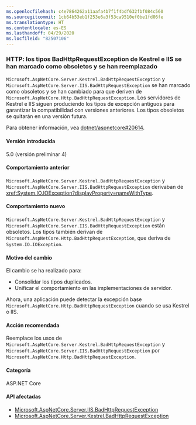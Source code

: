 ```yaml
---
ms.openlocfilehash: c4e7864262a11aafa4b7f1f4bdf632fbf084c560
ms.sourcegitcommit: 1cb64b53eb1f253e6a3f53ca9510ef0be1fd06fe
ms.translationtype: HT
ms.contentlocale: es-ES
ms.lasthandoff: 04/29/2020
ms.locfileid: "82507106"
---
```

### <a name="http-kestrel-and-iis-badhttprequestexception-types-marked-obsolete-and-replaced"></a>HTTP: los tipos BadHttpRequestException de Kestrel e IIS se han marcado como obsoletos y se han reemplazado

`Microsoft.AspNetCore.Server.Kestrel.BadHttpRequestException` y `Microsoft.AspNetCore.Server.IIS.BadHttpRequestException` se han marcado como obsoletos y se han cambiado para que deriven de `Microsoft.AspNetCore.Http.BadHttpRequestException`. Los servidores de Kestrel e IIS siguen produciendo los tipos de excepción antiguos para garantizar la compatibilidad con versiones anteriores. Los tipos obsoletos se quitarán en una versión futura.

Para obtener información, vea [dotnet/aspnetcore#20614](https://github.com/dotnet/aspnetcore/issues/20614).

#### <a name="version-introduced"></a>Versión introducida

5.0 (versión preliminar 4)

#### <a name="old-behavior"></a>Comportamiento anterior

`Microsoft.AspNetCore.Server.Kestrel.BadHttpRequestException` y `Microsoft.AspNetCore.Server.IIS.BadHttpRequestException` derivaban de <xref:System.IO.IOException?displayProperty=nameWithType>.

#### <a name="new-behavior"></a>Comportamiento nuevo

`Microsoft.AspNetCore.Server.Kestrel.BadHttpRequestException` y `Microsoft.AspNetCore.Server.IIS.BadHttpRequestException` están obsoletos. Los tipos también derivan de `Microsoft.AspNetCore.Http.BadHttpRequestException`, que deriva de `System.IO.IOException`.

#### <a name="reason-for-change"></a>Motivo del cambio

El cambio se ha realizado para:

* Consolidar los tipos duplicados.
* Unificar el comportamiento en las implementaciones de servidor.

Ahora, una aplicación puede detectar la excepción base `Microsoft.AspNetCore.Http.BadHttpRequestException` cuando se usa Kestrel o IIS.

#### <a name="recommended-action"></a>Acción recomendada

Reemplace los usos de `Microsoft.AspNetCore.Server.Kestrel.BadHttpRequestException` y `Microsoft.AspNetCore.Server.IIS.BadHttpRequestException` por `Microsoft.AspNetCore.Http.BadHttpRequestException`.

#### <a name="category"></a>Categoría

ASP.NET Core

#### <a name="affected-apis"></a>API afectadas

- [Microsoft.AspNetCore.Server.IIS.BadHttpRequestException](/dotnet/api/microsoft.aspnetcore.server.iis.badhttprequestexception?view=aspnetcore-3.1)
- [Microsoft.AspNetCore.Server.Kestrel.BadHttpRequestException](/dotnet/api/microsoft.aspnetcore.server.kestrel.badhttprequestexception?view=aspnetcore-1.1)

<!--

#### Affected APIs

- `T:Microsoft.AspNetCore.Server.IIS.BadHttpRequestException`
- `T:Microsoft.AspNetCore.Server.Kestrel.BadHttpRequestException`

-->
